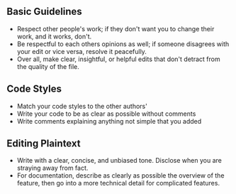 ## Basic Guidelines
* Respect other people's work; if they don't want you to change their work, and it works, don't.
* Be respectful to each others opinions as well; if someone disagrees with your edit or vice versa, resolve it peacefully.
* Over all, make clear, insightful, or helpful edits that don't detract from the quality of the file.

## Code Styles
* Match your code styles to the other authors'
* Write your code to be as clear as possible without comments
* Write comments explaining anything not simple that you added

## Editing Plaintext
* Write with a clear, concise, and unbiased tone. Disclose when you are straying away from fact.
* For documentation, describe as clearly as possible the overview of the feature, then go into a more technical detail for complicated features.
